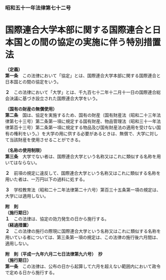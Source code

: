 ### 昭和五十一年法律第七十二号  
# 国際連合大学本部に関する国際連合と日本国との間の協定の実施に伴う特別措置法  
  
**（定義）**  
**第一条**　この法律において「協定」とは、国際連合大学本部に関する国際連合と日本国との間の協定をいう。  
  
**２**　この法律において「大学」とは、千九百七十二年十二月十一日の国際連合総会決議に基づき設立された国際連合大学をいう。  
  
**（国有の財産の無償使用）**  
**第二条**　国は、協定を実施するため、国有の財産（国有財産法（昭和二十三年法律第七十三号）第二条第一項に規定する国有財産、物品管理法（昭和三十一年法律第百十三号）第二条第一項に規定する物品及び国有財産法の適用を受けない国有の権利をいう。）を大学の用に供する必要があるときは、無償で、大学に対して当該財産を使用させることができる。  
  
**（名称の使用制限）**  
**第三条**　大学でない者は、国際連合大学という名称又はこれに類似する名称を用いてはならない。  
  
**２**　前項の規定に違反して、国際連合大学という名称又はこれに類似する名称を用いた者は、一万円以下の過料に処する。  
  
**３**　学校教育法（昭和二十二年法律第二十六号）第百三十五条第一項の規定は、大学には適用しない。  
  
**附　則**  
**（施行期日）**  
**１**　この法律は、協定の効力発生の日から施行する。  
**（経過措置）**  
**２**　この法律の施行の際現に国際連合大学という名称又はこれに類似する名称を用いている者については、第三条第一項の規定は、この法律の施行後六月間は、適用しない。  
  
**附　則（平成一九年六月二七日法律第九六号）　抄**  
**（施行期日）**  
**第一条**　この法律は、公布の日から起算して六月を超えない範囲内において政令で定める日から施行する。  
  
